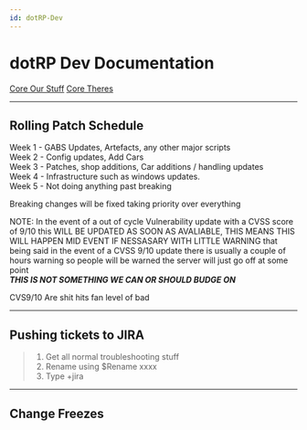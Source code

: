 ```yaml
---
id: dotRP-Dev
---
```

# dotRP Dev Documentation

[Core Our Stuff](/docs/core.md)
[Core Theres](https://docs.c8re.store/)

---

## Rolling Patch Schedule  

Week 1 - GABS Updates, Artefacts, any other major scripts  
Week 2 - Config updates, Add Cars  
Week 3 - Patches, shop additions, Car additions / handling updates  
Week 4 - Infrastructure such as windows updates.  
Week 5 - Not doing anything past breaking  

Breaking changes will be fixed taking priority over everything  

NOTE: In the event of a out of cycle Vulnerability update with a CVSS score of 9/10 this WILL BE UPDATED AS SOON AS AVALIABLE, THIS MEANS THIS WILL HAPPEN MID EVENT IF NESSASARY WITH LITTLE WARNING
that being said in the event of a CVSS 9/10 update there is usually a couple of hours warning so people will be warned the server will just go off at some point  
***THIS IS NOT SOMETHING WE CAN OR SHOULD BUDGE ON***

CVS9/10 Are shit hits fan level of bad

---

## Pushing tickets to JIRA

>1) Get all normal troubleshooting stuff  
>2) Rename using $Rename xxxx
>3) Type +jira

---

## Change Freezes 





